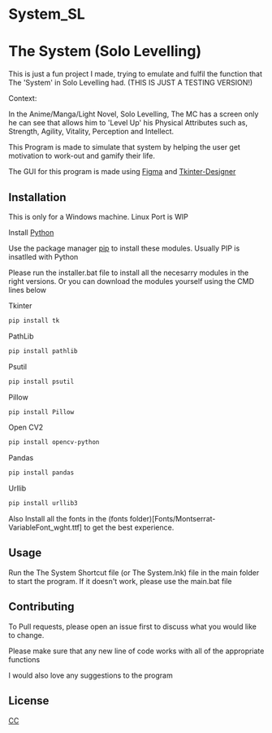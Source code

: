 # System_SL

# The System (Solo Levelling)
This is just a fun project I made, trying to emulate and fulfil the function that The 'System' in Solo Levelling had. (THIS IS JUST A TESTING VERSION!)

Context:

In the Anime/Manga/Light Novel, Solo Levelling, The MC has a screen only he can see that allows him to 'Level Up' his Physical Attributes such as, Strength, Agility, Vitality, Perception and Intellect. 

This Program is made to simulate that system by helping the user get motivation to work-out and gamify their life.

The GUI for this program is made using [Figma](https://www.figma.com/) and [Tkinter-Designer](https://github.com/ParthJadhav/Tkinter-Designer/tree/master) 
[](Status_Tab.png)

## Installation

This is only for a Windows machine. Linux Port is WIP

Install [Python](https://www.python.org/downloads/)

Use the package manager [pip](https://pip.pypa.io/en/stable/) to install these modules. Usually PIP is insatlled with Python

Please run the installer.bat file to install all the necesarry modules in the right versions. Or you can download the modules yourself using the CMD lines below

Tkinter

```bash
pip install tk
```
PathLib

```bash
pip install pathlib
```

Psutil

```bash
pip install psutil
```

Pillow

```bash
pip install Pillow
```

Open CV2

```bash
pip install opencv-python
```

Pandas

```bash
pip install pandas
```

Urllib

```bash
pip install urllib3
```


Also Install all the fonts in the (fonts folder)[Fonts/Montserrat-VariableFont_wght.ttf] to get the best experience.

## Usage

Run the The System Shortcut file (or The System.lnk) file in the main folder to start the program. 
If it doesn't work, please use the main.bat file


## Contributing

To Pull requests, please open an issue first
to discuss what you would like to change.

Please make sure that any new line of code works with all of the appropriate functions

I would also love any suggestions to the program

## License

[CC](https://github.com/santisoler/cc-licenses)
